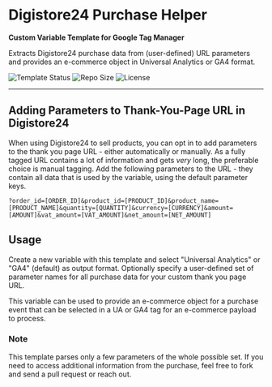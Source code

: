 # Digistore24 Purchase Helper 

**Custom Variable Template for Google Tag Manager**

Extracts Digistore24 purchase data from (user-defined) URL parameters and provides an e-commerce object in Universal Analytics or GA4 format.

![Template Status](https://img.shields.io/badge/Community%20Template%20Gallery%20Status-submitted-orange) ![Repo Size](https://img.shields.io/github/repo-size/mbaersch/digistore24-purchase-helper) ![License](https://img.shields.io/github/license/mbaersch/digistore24-purchase-helper)

---

## Adding Parameters to Thank-You-Page URL in Digistore24
When using Digistore24 to sell products, you can opt in to add parameters to the thank you page URL - either automatically or manually. As a fully tagged URL contains a lot of information and gets *very* long, the preferable choice is manual tagging. Add the following parameters to the URL - they contain all data that is used by the variable, using the default parameter keys. 

`?order_id=[ORDER_ID]&product_id=[PRODUCT_ID]&product_name=[PRODUCT_NAME]&quantity=[QUANTITY]&currency=[CURRENCY]&amount=[AMOUNT]&vat_amount=[VAT_AMOUNT]&net_amount=[NET_AMOUNT]`

## Usage
Create a new variable with this template and select "Universal Analytics" or "GA4" (default) as output format. Optionally specify a user-defined set of parameter names for all purchase data for your custom thank you page URL. 

This variable can be used to provide an e-commerce object for a purchase event that can be selected in a UA or GA4 tag for an e-commerce payload to process. 

### Note
This template parses only a few parameters of the whole possible set. If you need to access additional information from the purchase, feel free to fork and send a pull request or reach out.

